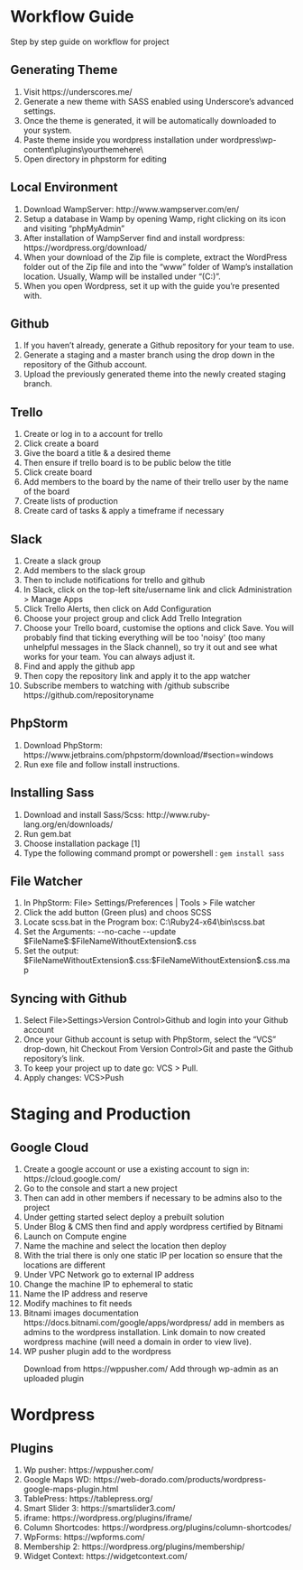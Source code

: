 # Workflow Guide
Step by step guide on workflow for project

<h2>Generating Theme</h2>
<ol>
      <li> Visit https://underscores.me/</li>
      <li> Generate a new theme with SASS enabled using Underscore’s advanced settings.</li>
      <li> Once the theme is generated, it will be automatically downloaded to your system.</li>
<li> Paste theme inside you wordpress installation under wordpress\wp-content\plugins\yourthemehere\ </li>
      <li> Open directory in phpstorm for editing</li>
</ol>
<h2>Local Environment</h2>
<ol>
      <li>Download WampServer: http://www.wampserver.com/en/ </li>
<li>Setup a database in Wamp by opening Wamp, right clicking on its icon and visiting “phpMyAdmin”</li>
<li>After installation of WampServer find and install wordpress: https://wordpress.org/download/ </li>
<li>When your download of the Zip file is complete, extract the WordPress folder out of the Zip file and into the “www” folder of Wamp’s installation location. Usually, Wamp will be installed under “(C:)”.</li>
<liOnce Wordpress is in Wamp’s “www” folder, open Wordpress. To do so, execute Wamp, and in your browser visit http://localhost/wordpress/. This is assuming that the wordpress folder you pasted into Wamp hasn’t had its folder name changed.</li>
      <li>When you open Wordpress, set it up with the guide you’re presented with.</li>
</ol>
<h2>Github</h2>
<ol>
      <li>If you haven’t already, generate a Github repository for your team to use.</li>
<li>Generate a staging and a master branch using the drop down in the repository of the Github account.</li>
      <li>Upload the previously generated theme into the newly created staging branch.</li>
      </ol>
<h2>Trello</h2>
<ol>
      <li>Create or log in to a account for trello</li>
      <li>Click create a board</li>
      <li>Give the board a title & a desired theme</li>
      <li>Then ensure if trello board is to be public below the title</li>
      <li>Click create board</li>
      <li>Add members to the board by the name of their trello user by the name of the board</li>
      <li>Create lists of production</li>
      <li>Create card of tasks & apply a timeframe if necessary</li>
</ol>
<h2>Slack</h2>
<ol>
      <li>Create a slack group</li>
      <li>Add members to the slack group</li>
      <li>Then to include notifications for trello and github</li>
      <li>In Slack, click on the top-left site/username link and click Administration > Manage Apps</li>
      <li>Click Trello Alerts, then click on Add Configuration</li>
      <li>Choose your project group and click Add Trello Integration</li>
<li>Choose your Trello board, customise the options and click Save. You will probably find that ticking everything will be too 'noisy' (too many unhelpful messages in the Slack channel), so try it out and see what works for your team. You can always adjust it.</li>
      <li>Find and apply the github app</li>
      <li>Then copy the repository link and apply it to the app watcher</li>
      <li>Subscribe members to watching with /github subscribe https://github.com/repositoryname</li>
      </ol>
<h2>PhpStorm</h2>
<ol>
      <li>Download PhpStorm: https://www.jetbrains.com/phpstorm/download/#section=windows </li>
      <li>Run exe file and follow install instructions.</li>
</ol>
<h2>Installing Sass</h2>
<ol>
<li>Download and install Sass/Scss: http://www.ruby-lang.org/en/downloads/ </li>
      <li>Run gem.bat </li>
      <li>Choose installation package [1]</li>
      <li>Type the following command prompt or powershell : <code>gem install sass</code></li>
</ol>
<h2>File Watcher</h2>
<ol>
      <li>In PhpStorm: File> Settings/Preferences | Tools > File watcher</li>
      <li>Click the add button (Green plus) and choos SCSS</li>
      <li>Locate scss.bat in the Program box: C:\Ruby24-x64\bin\scss.bat</li>
      <li>Set the Arguments: --no-cache --update $FileName$:$FileNameWithoutExtension$.css</li>
      <li>Set the output: $FileNameWithoutExtension$.css:$FileNameWithoutExtension$.css.map</li>
</ol>
<h2>Syncing with Github</h2>
<ol>
      <li>Select File>Settings>Version Control>Github and login into your Github account</li>
<li>Once your Github account is setup with PhpStorm, select the “VCS” drop-down, hit Checkout From Version Control>Git and paste the Github repository’s link.</li>
      <li>To keep your project up to date go: VCS > Pull.</li>
      <li>Apply changes: VCS>Push</li>
      </ol>
<h1>Staging and Production</h1>
<h2>Google Cloud</h2>
<ol>
      <li>Create a google account or use a existing account to sign in: https://cloud.google.com/ </li>
      <li>Go to the console and start a new project</li>
      <li>Then can add in other members if necessary to be admins also to the project</li>
      <li>Under getting started select deploy a prebuilt solution</li>
      <li>Under Blog & CMS then find and apply wordpress certified by Bitnami</li>
      <li>Launch on Compute engine</li>
      <li>Name the machine and select the location then deploy </li>
<li>With the trial there is only one static IP per location so ensure that the locations are different</li>
      <li>Under VPC Network go to external IP address</li>
      <li>Change the machine IP to ephemeral to static</li>
      <li>Name the IP address and reserve</li>
      <li>Modify machines to fit needs</li>
<li>Bitnami images documentation https://docs.bitnami.com/google/apps/wordpress/ add in members as admins to the wordpress installation. Link domain to now created wordpress machine (will need a domain in order to view live). </li>
      <li>WP pusher plugin add to the wordpress</li>
      <p>Download from https://wppusher.com/ Add through wp-admin as an uploaded plugin</p>
</ol>

<h1> Wordpress</h1>
<h2>Plugins</h2>
<ol>
      <li>Wp pusher: https://wppusher.com/</li>
      <li>Google Maps WD: https://web-dorado.com/products/wordpress-google-maps-plugin.html</li>
      <li>TablePress: https://tablepress.org/</li>
      <li>Smart Slider 3: https://smartslider3.com/</li>
      <li>iframe: https://wordpress.org/plugins/iframe/</li>
      <li>Column Shortcodes: https://wordpress.org/plugins/column-shortcodes/</li>
      <li>WpForms: https://wpforms.com/</li>
      <li>Membership 2: https://wordpress.org/plugins/membership/</li>
      <li>Widget Context: https://widgetcontext.com/</li>
</ol>
